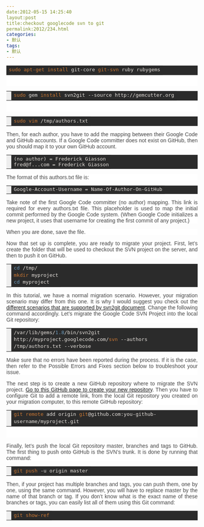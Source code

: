 ```yaml
---
date:2012-05-15 14:25:40
layout:post
title:checkout googlecode svn to git
permalink:2012/234.html
categories:
- 默认
tags:
- 默认
---
```



<div style="margin-left:0px;color:#444444;font-family:'Lucida Grande', Verdana, Arial, sans-serif;text-align:justify;background-color:#FFFFFF;">
	<div style="margin-left:0px !important;">
		<div style="margin-left:0px !important;text-align:left;font-family:Monaco, 'Lucida Console', monospace;font-size:13px;color:#E6E1DC;background-color:#2B2B2B;">
			<table cellspacing="0" cellpadding="0" style="font-size:13px;">
				<tbody>
					<tr>
						<td style="font-family:Monaco, 'Lucida Console', monospace;font-size:13px;">
							<div style="margin-left:0px !important;text-align:left;color:#E6E1DC;">
								<span style="line-height:1.4em;color:#CC7833;">sudo</span> <span style="line-height:1.4em;color:#CC7833;">apt-get install</span> git-core <span style="line-height:1.4em;color:#CC7833;">git-svn</span> ruby rubygems
							</div>
						</td>
					</tr>
				</tbody>
			</table>
		</div>
<br />
	</div>
</div>
<div style="margin-left:0px;color:#444444;font-family:'Lucida Grande', Verdana, Arial, sans-serif;text-align:justify;background-color:#FFFFFF;">
	<div style="margin-left:0px !important;">
		<div style="margin-left:0px !important;text-align:left;font-family:Monaco, 'Lucida Console', monospace;font-size:13px;color:#E6E1DC;background-color:#2B2B2B;">
			<table cellspacing="0" cellpadding="0" style="font-size:13px;">
				<tbody>
					<tr>
						<td style="font-family:Monaco, 'Lucida Console', monospace;font-size:13px;text-align:right;color:#888888;background-color:#EEEEEE;">
							<div style="margin-left:0px !important;">
								<br />
							</div>
						</td>
						<td style="font-family:Monaco, 'Lucida Console', monospace;font-size:13px;">
							<div style="margin-left:0px !important;text-align:left;color:#E6E1DC;">
								<span style="line-height:1.4em;color:#CC7833;">sudo</span> gem <span style="line-height:1.4em;color:#CC7833;">install</span> svn2git --source&nbsp;http:<span style="line-height:1.4em;">//</span>gemcutter.org
							</div>
						</td>
					</tr>
				</tbody>
			</table>
		</div>
<br />
	</div>
</div>
<div style="margin-left:0px;color:#444444;font-family:'Lucida Grande', Verdana, Arial, sans-serif;text-align:justify;background-color:#FFFFFF;">
	<div style="margin-left:0px !important;">
		<div style="margin-left:0px !important;text-align:left;font-family:Monaco, 'Lucida Console', monospace;font-size:13px;color:#E6E1DC;background-color:#2B2B2B;">
			<table cellspacing="0" cellpadding="0" style="font-size:13px;">
				<tbody>
					<tr>
						<td style="font-family:Monaco, 'Lucida Console', monospace;font-size:13px;text-align:right;color:#888888;background-color:#EEEEEE;">
							<div style="margin-left:0px !important;">
								<br />
							</div>
						</td>
						<td style="font-family:Monaco, 'Lucida Console', monospace;font-size:13px;">
							<div style="margin-left:0px !important;text-align:left;color:#E6E1DC;">
								<span style="line-height:1.4em;color:#CC7833;">sudo</span> <span style="line-height:1.4em;color:#CC7833;">vim</span> <span style="line-height:1.4em;">/</span>tmp<span style="line-height:1.4em;">/</span>authors.txt
							</div>
						</td>
					</tr>
				</tbody>
			</table>
		</div>
	</div>
</div>
<p style="color:#444444;font-family:'Lucida Grande', Verdana, Arial, sans-serif;text-align:justify;background-color:#FFFFFF;">
	Then, for each author, you have to add the mapping between their Google Code and GitHub accounts. If a Google Code committer does not exist on GitHub, then you should map it to your own GitHub account.
</p>
<div style="margin-left:0px;color:#444444;font-family:'Lucida Grande', Verdana, Arial, sans-serif;text-align:justify;background-color:#FFFFFF;">
	<div style="margin-left:0px !important;">
		<div style="margin-left:0px !important;text-align:left;font-family:Monaco, 'Lucida Console', monospace;font-size:13px;color:#E6E1DC;background-color:#2B2B2B;">
			<table cellspacing="0" cellpadding="0" style="font-size:13px;">
				<tbody>
					<tr>
						<td style="font-family:Monaco, 'Lucida Console', monospace;font-size:13px;text-align:right;color:#888888;background-color:#EEEEEE;">
							<div style="margin-left:0px !important;">
								<br />
							</div>
						</td>
						<td style="font-family:Monaco, 'Lucida Console', monospace;font-size:13px;">
							<div style="margin-left:0px !important;text-align:left;color:#E6E1DC;">
								(no author) = Frederick Giasson <fred@f...com><br />
fred@f...com = Frederick Giasson</fred@f...com>
							</div>
						</td>
					</tr>
				</tbody>
			</table>
		</div>
	</div>
</div>
<p style="color:#444444;font-family:'Lucida Grande', Verdana, Arial, sans-serif;text-align:justify;background-color:#FFFFFF;">
	The format of this&nbsp;authors.txt&nbsp;file is:
</p>
<div style="margin-left:0px;color:#444444;font-family:'Lucida Grande', Verdana, Arial, sans-serif;text-align:justify;background-color:#FFFFFF;">
	<div style="margin-left:0px !important;">
		<div style="margin-left:0px !important;text-align:left;font-family:Monaco, 'Lucida Console', monospace;font-size:13px;color:#E6E1DC;background-color:#2B2B2B;">
			<table cellspacing="0" cellpadding="0" style="font-size:13px;">
				<tbody>
					<tr>
						<td style="font-family:Monaco, 'Lucida Console', monospace;font-size:13px;text-align:right;color:#888888;background-color:#EEEEEE;">
							<div style="margin-left:0px !important;">
								<br />
							</div>
						</td>
						<td style="font-family:Monaco, 'Lucida Console', monospace;font-size:13px;">
							<div style="margin-left:0px !important;text-align:left;color:#E6E1DC;">
								Google-Account-Username = Name-Of-Author-On-GitHub
							</div>
						</td>
					</tr>
				</tbody>
			</table>
		</div>
	</div>
</div>
<p style="color:#444444;font-family:'Lucida Grande', Verdana, Arial, sans-serif;text-align:justify;background-color:#FFFFFF;">
	Take note of the first Google Code committer&nbsp;(no author)&nbsp;mapping. This link is required for every&nbsp;authors.txt&nbsp;file. This placeholder is used to map the initial commit performed by the Google Code system. (When Google Code initializes a new project, it uses that username for creating the first commit of any project.)
</p>
<p style="color:#444444;font-family:'Lucida Grande', Verdana, Arial, sans-serif;text-align:justify;background-color:#FFFFFF;">
	When you are done, save the file.
</p>
<p style="color:#444444;font-family:'Lucida Grande', Verdana, Arial, sans-serif;text-align:justify;background-color:#FFFFFF;">
	Now that set up is complete, you are ready to migrate your project. First, let’s create the folder that will be used to checkout the SVN project on the server, and then to push it on GitHub.
</p>
<div style="margin-left:0px;color:#444444;font-family:'Lucida Grande', Verdana, Arial, sans-serif;text-align:justify;background-color:#FFFFFF;">
	<div style="margin-left:0px !important;">
		<div style="margin-left:0px !important;text-align:left;font-family:Monaco, 'Lucida Console', monospace;font-size:13px;color:#E6E1DC;background-color:#2B2B2B;">
			<table cellspacing="0" cellpadding="0" style="font-size:13px;">
				<tbody>
					<tr>
						<td style="font-family:Monaco, 'Lucida Console', monospace;font-size:13px;text-align:right;color:#888888;background-color:#EEEEEE;">
							<div style="margin-left:0px !important;">
								<br />
							</div>
						</td>
						<td style="font-family:Monaco, 'Lucida Console', monospace;font-size:13px;">
							<div style="margin-left:0px !important;text-align:left;color:#E6E1DC;">
								<span style="line-height:1.4em;color:#6E9CBE;">cd</span> <span style="line-height:1.4em;">/</span>tmp<span style="line-height:1.4em;">/</span><br />
<span style="line-height:1.4em;color:#CC7833;">mkdir</span> myproject<br />
<span style="line-height:1.4em;color:#6E9CBE;">cd</span> myproject
							</div>
						</td>
					</tr>
				</tbody>
			</table>
		</div>
	</div>
</div>
<p style="color:#444444;font-family:'Lucida Grande', Verdana, Arial, sans-serif;text-align:justify;background-color:#FFFFFF;">
	In this tutorial, we have a normal migration scenario. However, your migration scenario may differ from this one. It is why I would suggest you check out the <a href="https://github.com/nirvdrum/svn2git">different scenarios that are supported by&nbsp;svn2git&nbsp;document</a>. Change the following command accordingly. Let’s migrate the Google Code SVN Project into the local Git repository:
</p>
<div style="margin-left:0px;color:#444444;font-family:'Lucida Grande', Verdana, Arial, sans-serif;text-align:justify;background-color:#FFFFFF;">
	<div style="margin-left:0px !important;">
		<div style="margin-left:0px !important;text-align:left;font-family:Monaco, 'Lucida Console', monospace;font-size:13px;color:#E6E1DC;background-color:#2B2B2B;">
			<table cellspacing="0" cellpadding="0" style="font-size:13px;">
				<tbody>
					<tr>
						<td style="font-family:Monaco, 'Lucida Console', monospace;font-size:13px;text-align:right;color:#888888;background-color:#EEEEEE;">
							<div style="margin-left:0px !important;">
								<br />
							</div>
						</td>
						<td style="font-family:Monaco, 'Lucida Console', monospace;font-size:13px;">
							<div style="margin-left:0px !important;text-align:left;color:#E6E1DC;">
								<span style="line-height:1.4em;">/</span>var<span style="line-height:1.4em;">/</span>lib<span style="line-height:1.4em;">/</span>gems<span style="line-height:1.4em;">/</span><span style="line-height:1.4em;color:#6D9CBE;">1.8</span><span style="line-height:1.4em;">/</span>bin<span style="line-height:1.4em;">/</span>svn2git http:<span style="line-height:1.4em;">//</span>myproject.googlecode.com<span style="line-height:1.4em;">/</span><span style="line-height:1.4em;color:#CC7833;">svn</span> <span style="line-height:1.4em;">--authors</span> <span style="line-height:1.4em;">/</span>tmp<span style="line-height:1.4em;">/</span>authors.txt <span style="line-height:1.4em;">--verbose</span>
							</div>
						</td>
					</tr>
				</tbody>
			</table>
		</div>
	</div>
</div>
<p style="color:#444444;font-family:'Lucida Grande', Verdana, Arial, sans-serif;text-align:justify;background-color:#FFFFFF;">
	Make sure that no errors have been reported during the process. If it is the case, then refer to the&nbsp;Possible Errors and Fixes&nbsp;section below to troubleshoot your issue.
</p>
<p style="color:#444444;font-family:'Lucida Grande', Verdana, Arial, sans-serif;text-align:justify;background-color:#FFFFFF;">
	The next step is to create a new GitHub repository where to migrate the SVN project. <a href="https://github.com/repositories/new">Go to this GitHub page to create your new repository</a>. Then you have to configure Git to add a remote link, from the local Git repository you created on your migration computer, to this remote GitHub repository:
</p>
<div style="margin-left:0px;color:#444444;font-family:'Lucida Grande', Verdana, Arial, sans-serif;text-align:justify;background-color:#FFFFFF;">
	<div style="margin-left:0px !important;">
		<div style="margin-left:0px !important;text-align:left;font-family:Monaco, 'Lucida Console', monospace;font-size:13px;color:#E6E1DC;background-color:#2B2B2B;">
			<table cellspacing="0" cellpadding="0" style="font-size:13px;">
				<tbody>
					<tr>
						<td style="font-family:Monaco, 'Lucida Console', monospace;font-size:13px;text-align:right;color:#888888;background-color:#EEEEEE;">
							<div style="margin-left:0px !important;">
								<br />
							</div>
						</td>
						<td style="font-family:Monaco, 'Lucida Console', monospace;font-size:13px;">
							<div style="margin-left:0px !important;text-align:left;color:#E6E1DC;">
								<span style="line-height:1.4em;color:#CC7833;">git remote</span> add origin <span style="line-height:1.4em;color:#CC7833;">git</span><span style="line-height:1.4em;">@</span>github.com:you-github-username<span style="line-height:1.4em;">/</span>myproject.git
							</div>
						</td>
					</tr>
				</tbody>
			</table>
		</div>
<br />
	</div>
</div>
<p style="color:#444444;font-family:'Lucida Grande', Verdana, Arial, sans-serif;text-align:justify;background-color:#FFFFFF;">
	Finally, let’s push the local Git repository master, branches and tags to GitHub. The first thing to push onto GitHub is the SVN’s trunk. It is done by running that command:
</p>
<div style="margin-left:0px;color:#444444;font-family:'Lucida Grande', Verdana, Arial, sans-serif;text-align:justify;background-color:#FFFFFF;">
	<div style="margin-left:0px !important;">
		<div style="margin-left:0px !important;text-align:left;font-family:Monaco, 'Lucida Console', monospace;font-size:13px;color:#E6E1DC;background-color:#2B2B2B;">
			<table cellspacing="0" cellpadding="0" style="font-size:13px;">
				<tbody>
					<tr>
						<td style="font-family:Monaco, 'Lucida Console', monospace;font-size:13px;text-align:right;color:#888888;background-color:#EEEEEE;">
							<div style="margin-left:0px !important;">
							</div>
						</td>
						<td style="font-family:Monaco, 'Lucida Console', monospace;font-size:13px;">
							<div style="margin-left:0px !important;text-align:left;color:#E6E1DC;">
								<span style="line-height:1.4em;color:#CC7833;">git push</span> <span style="line-height:1.4em;">-u</span> origin master
							</div>
						</td>
					</tr>
				</tbody>
			</table>
		</div>
	</div>
</div>
<p style="color:#444444;font-family:'Lucida Grande', Verdana, Arial, sans-serif;text-align:justify;background-color:#FFFFFF;">
	Then, if your project has multiple branches and tags, you can push them, one by one, using the same command. However, you will have to replace&nbsp;master&nbsp;by the name of that branch or tag. If you don’t know what is the exact name of these branches or tags, you can easily list all of them using this Git command:
</p>
<div style="margin-left:0px;color:#444444;font-family:'Lucida Grande', Verdana, Arial, sans-serif;text-align:justify;background-color:#FFFFFF;">
	<div style="margin-left:0px !important;">
		<div style="margin-left:0px !important;text-align:left;font-family:Monaco, 'Lucida Console', monospace;font-size:13px;color:#E6E1DC;background-color:#2B2B2B;">
			<table cellspacing="0" cellpadding="0" style="font-size:13px;">
				<tbody>
					<tr>
						<td style="font-family:Monaco, 'Lucida Console', monospace;font-size:13px;text-align:right;color:#888888;background-color:#EEEEEE;">
							<div style="margin-left:0px !important;">
								<br />
							</div>
						</td>
						<td style="font-family:Monaco, 'Lucida Console', monospace;font-size:13px;">
							<div style="margin-left:0px !important;text-align:left;color:#E6E1DC;">
								<span style="line-height:1.4em;color:#CC7833;">git show-ref</span> 
							</div>
						</td>
					</tr>
				</tbody>
			</table>
		</div>
	</div>
</div>